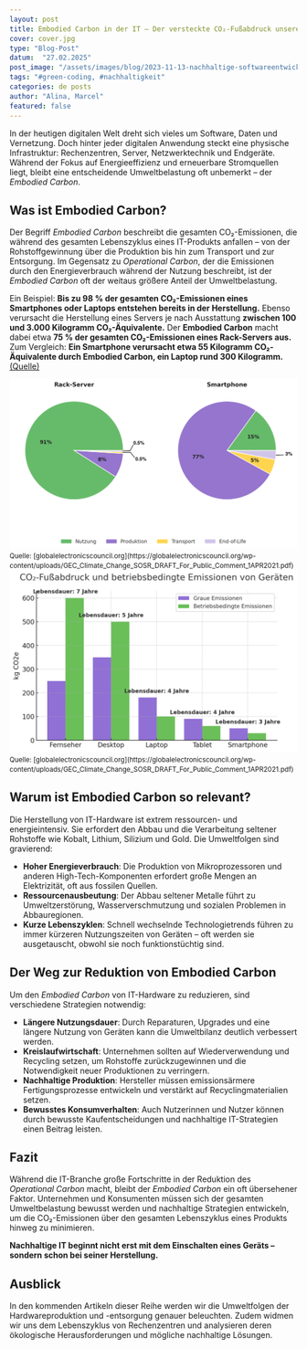 ```yaml
---
layout: post
title: Embodied Carbon in der IT – Der versteckte CO₂-Fußabdruck unserer digitalen Welt
cover: cover.jpg
type: "Blog-Post"
datum:  "27.02.2025"
post_image: "/assets/images/blog/2023-11-13-nachhaltige-softwareentwicklung.jpg"
tags: "#green-coding, #nachhaltigkeit"
categories: de posts
author: "Alina, Marcel"
featured: false
---
```


In der heutigen digitalen Welt dreht sich vieles um Software, Daten und Vernetzung. Doch hinter jeder digitalen Anwendung steckt eine physische Infrastruktur: Rechenzentren, Server, Netzwerktechnik und Endgeräte. Während der Fokus auf Energieeffizienz und erneuerbare Stromquellen liegt, bleibt eine entscheidende Umweltbelastung oft unbemerkt – der *Embodied Carbon*.

## **Was ist Embodied Carbon?**

Der Begriff *Embodied Carbon* beschreibt die gesamten CO₂-Emissionen, die während des gesamten Lebenszyklus eines IT-Produkts anfallen – von der Rohstoffgewinnung über die Produktion bis hin zum Transport und zur Entsorgung. Im Gegensatz zu *Operational Carbon*, der die Emissionen durch den Energieverbrauch während der Nutzung beschreibt, ist der *Embodied Carbon* oft der weitaus größere Anteil der Umweltbelastung.

Ein Beispiel: **Bis zu 98 % der gesamten CO₂-Emissionen eines Smartphones oder Laptops entstehen bereits in der Herstellung.** Ebenso verursacht die Herstellung eines Servers je nach Ausstattung **zwischen 100 und 3.000 Kilogramm CO₂-Äquivalente.** Der **Embodied Carbon** macht dabei etwa **75 % der gesamten CO₂-Emissionen eines Rack-Servers aus.** Zum Vergleich: **Ein Smartphone verursacht etwa 55 Kilogramm CO₂-Äquivalente durch Embodied Carbon, ein Laptop rund 300 Kilogramm.** [(Quelle)](https://globalelectronicscouncil.org/wp-content/uploads/GEC_Climate_Change_SOSR_DRAFT_For_Public_Comment_1APR2021.pdf)

<img class="img-fluid w-100" src="/assets/images/blog/smart-phone_vs_rack-server-de.png" alt="Vergleich von Embodied Carbon und Operational Carbon bei IT-Hardware">
<small>Quelle: [globalelectronicscouncil.org](https://globalelectronicscouncil.org/wp-content/uploads/GEC_Climate_Change_SOSR_DRAFT_For_Public_Comment_1APR2021.pdf)</small>

<img class="img-fluid w-100" src="/assets/images/blog/carbon-compairison-different-devices-de.png" alt="Vergleich von Embodied Carbon und Operational Carbon bei IT-Hardware">
<small>Quelle: [globalelectronicscouncil.org](https://globalelectronicscouncil.org/wp-content/uploads/GEC_Climate_Change_SOSR_DRAFT_For_Public_Comment_1APR2021.pdf)</small>

## **Warum ist Embodied Carbon so relevant?**

Die Herstellung von IT-Hardware ist extrem ressourcen- und energieintensiv. Sie erfordert den Abbau und die Verarbeitung seltener Rohstoffe wie Kobalt, Lithium, Silizium und Gold. Die Umweltfolgen sind gravierend:

<ul>
<li><b>Hoher Energieverbrauch</b>: Die Produktion von Mikroprozessoren und anderen High-Tech-Komponenten erfordert große Mengen an Elektrizität, oft aus fossilen Quellen.</li>
<li><b>Ressourcenausbeutung</b>: Der Abbau seltener Metalle führt zu Umweltzerstörung, Wasserverschmutzung und sozialen Problemen in Abbauregionen.</li>
<li><b>Kurze Lebenszyklen</b>: Schnell wechselnde Technologietrends führen zu immer kürzeren Nutzungszeiten von Geräten – oft werden sie ausgetauscht, obwohl sie noch funktionstüchtig sind.</li>
</ul>

## **Der Weg zur Reduktion von Embodied Carbon**

Um den *Embodied Carbon* von IT-Hardware zu reduzieren, sind verschiedene Strategien notwendig:

<ul>
<li><b>Längere Nutzungsdauer</b>: Durch Reparaturen, Upgrades und eine längere Nutzung von Geräten kann die Umweltbilanz deutlich verbessert werden.</li>
<li><b>Kreislaufwirtschaft</b>: Unternehmen sollten auf Wiederverwendung und Recycling setzen, um Rohstoffe zurückzugewinnen und die Notwendigkeit neuer Produktionen zu verringern.</li>
<li><b>Nachhaltige Produktion</b>: Hersteller müssen emissionsärmere Fertigungsprozesse entwickeln und verstärkt auf Recyclingmaterialien setzen.</li>
<li><b>Bewusstes Konsumverhalten</b>: Auch Nutzerinnen und Nutzer können durch bewusste Kaufentscheidungen und nachhaltige IT-Strategien einen Beitrag leisten.</li>
</ul>

## **Fazit**

Während die IT-Branche große Fortschritte in der Reduktion des *Operational Carbon* macht, bleibt der *Embodied Carbon* ein oft übersehener Faktor. Unternehmen und Konsumenten müssen sich der gesamten Umweltbelastung bewusst werden und nachhaltige Strategien entwickeln, um die CO₂-Emissionen über den gesamten Lebenszyklus eines Produkts hinweg zu minimieren. 

**Nachhaltige IT beginnt nicht erst mit dem Einschalten eines Geräts – sondern schon bei seiner Herstellung.**

## **Ausblick**

In den kommenden Artikeln dieser Reihe werden wir die Umweltfolgen der Hardwareproduktion und -entsorgung genauer beleuchten. Zudem widmen wir uns dem Lebenszyklus von Rechenzentren und analysieren deren ökologische Herausforderungen und mögliche nachhaltige Lösungen.
